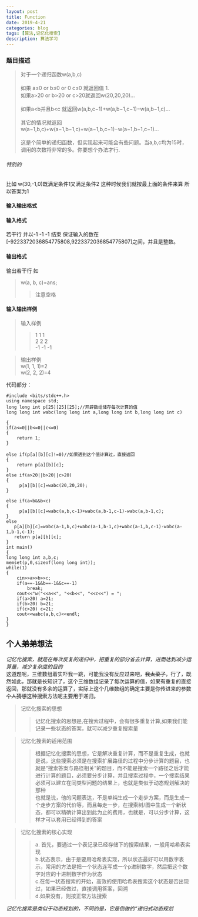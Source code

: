 ```yaml
---
layout: post
title: Function
date: 2019-4-21
categories: blog
tags: [算法,记忆化搜索]
description: 算法学习
---
```

### 题目描述


>对于一个递归函数w(a,b,c)<br/>  
>如果  a≤0 or  b≤0 or 0  c≤0 就返回值 1.<br/> 
>如果a>20 or b>20 or c>20就返回w(20,20,20)...<br/>  
>如果a<b并且b<c 就返回w(a,b,c−1)+w(a,b−1,c−1)−w(a,b−1,c)...<br/>  
>其它的情况就返回w(a−1,b,c)+w(a−1,b−1,c)+w(a−1,b,c−1)−w(a−1,b−1,c−1)...<br/>  
>这是个简单的递归函数，但实现起来可能会有些问题。当a,b,c均为15时，调用的次数将非常的多。你要想个办法才行.

###### 特别的
比如 w(30,-1,0)既满足条件1又满足条件2
这种时候我们就按最上面的条件来算  所以答案为1

#### 输入输出格式

#### 输入格式
  若干行
  并以-1 -1 -1 结束
  保证输入的数在[-9223372036854775808,9223372036854775807]之间，并且是整数。

#### 输出格式
  输出若干行
  如
  >w(a, b, c)=ans;
  >>注意空格

#### 输入输出样例        
>输入样例              
>> 1 1 1              
>> 2 2 2              
>> -1 -1 -1


>输出样例<br/>
w(1, 1, 1)=2<br/>
w(2, 2, 2)=4 

代码部分：


    #include <bits/stdc++.h>
    using namespace std;
    long long int p[25][25][25];//开辟数组储存每次计算的值
    long long int wabc(long long int a,long long int b,long long int c)

    {
    if(a<=0||b<=0||c<=0)
    {
        return 1;
    }

    else if(p[a][b][c]!=0)//如果遇到这个值计算过，直接返回
    {
        return p[a][b][c];
    }
    else if(a>20||b>20||c>20)
    {
         p[a][b][c]=wabc(20,20,20);
    }

    else if(a<b&&b<c)
    {
         p[a][b][c]=wabc(a,b,c-1)+wabc(a,b-1,c-1)-wabc(a,b-1,c);
    }
    else
       p[a][b][c]=wabc(a-1,b,c)+wabc(a-1,b-1,c)+wabc(a-1,b,c-1)-wabc(a-1,b-1,c-1);
       return p[a][b][c];
    }
    int main()
    {
    long long int a,b,c;
    memset(p,0,sizeof(long long int));
    while(1)
    {
        cin>>a>>b>>c;
        if(a==-1&&b==-1&&c==-1)
            break;
        cout<<"w("<<a<<", "<<b<<", "<<c<<") = ";
        if(a>20) a=21;
        if(b>20) b=21;
        if(c>20) c=21;
        cout<<wabc(a,b,c)<<endl;
    }
    }


## 个人~~弟弟~~想法
 *记忆化搜索，就是在每次反复的递归中，把重复的部分省去计算，进而达到减少运算量，减少复杂度的目的*<br/>
 这道题呢，三维数组着实吓我一跳，可能我没有反应过来吧，~~我太菜了~~，行了，既然如此，那就是长知识了，这个三维数组记录了每次运算的值，如果有重复的直接返回，那就没有多余的运算了，实际上这个几维数组的确定主要是你传进来的参数~~个人猜想~~这种搜索方法呢主要用于递归。
>记忆化搜索的思想
>>记忆化搜索的思想是,在搜索过程中，会有很多重复计算,如果我们能记录一些状态的答案，就可以减少重复搜索量

>记忆化搜索的适用范围
>>根据记忆化搜索的思想，它是解决重复计算，而不是重复生成，也就是说，这些搜索必须是在搜索扩展路径的过程中分步计算的题目，也就是“搜索答案与路径相关”的题目，而不能是搜索一个路径之后才能进行计算的题目，必须要分步计算，并且搜索过程中，一个搜索结果必须可以建立在同类型问题的结果上，也就是类似于动态规划解决的那种<br/>
>>也就是说，他的问题表达，不是单纯生成一个走步方案，而是生成一个走步方案的代价等，而且每走一步，在搜索树/图中生成一个新状态，都可以精确计算出到此为止的费用，也就是，可以分步计算，这样才可以套用已经得到的答案<br/>

>记忆化搜索的核心实现
>>a. 首先，要通过一个表记录已经存储下的搜索结果，一般用哈希表实现<br/>
>>b.状态表示，由于是要用哈希表实现，所以状态最好可以用数字表示，常用的方法是把一个状态连写成一个p进制数字，然后把这个数字对应的十进制数字作为状态<br/>
>>c.在每一状态搜索的开始，高效的使用哈希表搜索这个状态是否出现过，如果已经做过，直接调用答案，回溯<br/>
>>d.如果没有，则按正常方法搜索<br/>

*记忆化搜索是类似于动态规划的，不同的是，它是倒做的“递归式动态规划*





